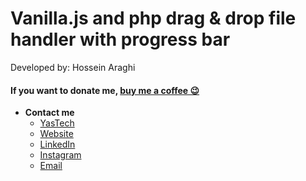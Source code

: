 # Vanilla.js and php drag & drop file handler with progress bar
Developed by: Hossein Araghi

#### If you want to donate me, [buy me a coffee 😉](https://coffeebede.ir/hossara)

- **Contact me**
    - [YasTech](https://github.com/YasTechOrg)
    - [Website](https://hossara.com)
    - [LinkedIn](https://linkedin.com/in/hossara)
    - [Instagram](https://instagram.com/hossara.dev)
    - [Email](mailto:hoseinaraghi84@gmail.com)